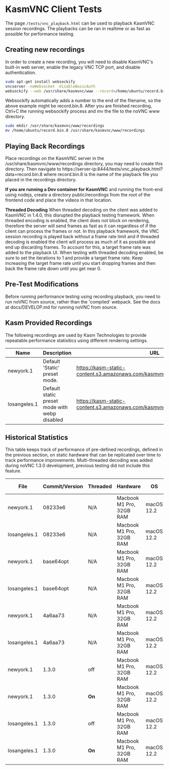 # KasmVNC Client Tests

The page `/tests/vnc_playback.html` can be used to playback KasmVNC session recordings. The playbacks can be ran in realtime or as fast as possible for performance testing.

## Creating new recordings

In order to create a new recording, you will need to disable KasmVNC's built-in web server, enable the legacy VNC TCP port, and disable authentication.

```bash
sudo apt-get install websockify
vncserver -noWebsocket -disableBasicAuth
websockify --web /usr/share/kasmvnc/www --record=/home/ubuntu/record.bin 8444 localhost:5901
```

Websockify automatically adds a number to the end of the filename, so the above example might be record.bin.8. After you are finished recording, Ctrl+C the running websockify process and mv the file to the noVNC www directory.

```bash
sudo mkdir /usr/share/kasmvnc/www/recordings
mv /home/ubuntu/record.bin.8 /usr/share/kasmvnc/www/recordings
```

## Playing Back Recordings

Place recordings on the KasmVNC server in the /usr/share/kasmvnc/www/recordings directory, you may need to create this directory. Then navigate to https://server-ip:8444/tests/vnc_playback.html?data=record.bin.8 where record.bin.8 is the name of the playback file you placed in the recordings directory.

**If you are running a Dev container for KasmVNC** and running the front-end using nodejs, create a directory public/recordings from the root of the frontend code and place the videos in that location.

**Threaded Decoding**
When threaded decoding on the client was added to KasmVNC in 1.4.0, this disrupted the playback testing framework. When threaded encoding is enabled, the client does not block on rendering, therefore the server will send frames as fast as it can regardless of if the client can process the frames or not. In this playback framework, the VNC session recording is played back without a frame rate limit and if threaded decoding is enabled the client will process as much of it as possible and end up discarding frames. To account for this, a target frame rate was added to the playback UI. When testing with threaded decoding enabled, be sure to set the iterations to 1 and provide a target frame rate. Keep increasing the target frame rate until you start dropping frames and then back the frame rate down until you get near 0. 

## Pre-Test Modifications

Before running performance testing using recording playback, you need to run noVNC from source, rather than the 'compiled' webpack. See the docs at docs/DEVELOP.md for running noVNC from source. 

## Kasm Provided Recordings

The following recordings are used by Kasm Technologies to provide repeatable performance statisitics using different rendering settings.

| Name | Description | URL|
|------|-------|----|
| newyork.1 | Default 'Static' preset mode. | https://kasm-static-content.s3.amazonaws.com/kasmvnc/playbacktests/newyork.1 |
| losangeles.1 | Default static preset mode with webp disabled | https://kasm-static-content.s3.amazonaws.com/kasmvnc/playbacktests/losangeles.1 |


## Historical Statistics

This table keeps track of performance of pre-defined recordings, defined in the previous section, on static hardware that can be replicated over time to track performance improvements. Multi-threaded decoding was added during noVNC 1.3.0 development, previous testing did not include this feature.

| File | Commit/Version | Threaded | Hardware | OS | Browser | Webpacked | Result Avg |
|------|--------|----------|----------|----|---------|-----------|------------|
| newyork.1 | 08233e6 | N/A | Macbook M1 Pro, 32GB RAM | macOS 12.2 | Chrome 106 | False | 2446ms |
| losangeles.1 | 08233e6 | N/A | Macbook M1 Pro, 32GB RAM | macOS 12.2 | Chrome 106 | False | 2272ms |
| newyork.1 | base64opt | N/A | Macbook M1 Pro, 32GB RAM | macOS 12.2 | Chrome 106 | False | 2273ms |
| losangeles.1 | base64opt | N/A | Macbook M1 Pro, 32GB RAM | macOS 12.2 | Chrome 106 | False | 1847ms |
| newyork.1 | 4a6aa73 | N/A | Macbook M1 Pro, 32GB RAM | macOS 12.2 | Chrome 119 | False | 2128ms |
| losangeles.1 | 4a6aa73 | N/A | Macbook M1 Pro, 32GB RAM | macOS 12.2 | Chrome 119 | False | 1766ms |
| newyork.1 | 1.3.0 | off | Macbook M1 Pro, 32GB RAM | macOS 12.2 | Chrome 135 | False | 1956ms |
| newyork.1 | 1.3.0 | **On** | Macbook M1 Pro, 32GB RAM | macOS 12.2 | Chrome 135 | False | 696ms |
| losangeles.1 | 1.3.0 | off | Macbook M1 Pro, 32GB RAM | macOS 12.2 | Chrome 135 | False | 1166ms |
| losangeles.1 | 1.3.0 | **On** | Macbook M1 Pro, 32GB RAM | macOS 12.2 | Chrome 135 | False | 789ms |
